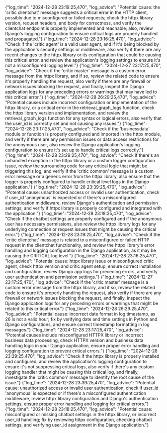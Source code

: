 {"log_time": "2024-12-28 23:19:25,470", "log_advice": "Potential cause: the 'critic clientchat' message suggests a critical error in the HTTP client, possibly due to misconfigured or failed requests; check the httpx library version, request headers, and body for correctness, and verify the clientchat endpoint is properly implemented and reachable; also, review Django's logging configuration to ensure critical logs are properly handled and propagated."}
{"log_time": "2024-12-28 23:16:25,470", "log_advice": "Check if the 'critic agent' is a valid user agent, and if it's being blocked by the application's security settings or middleware, also verify if there are any recent changes to the httpx library or its configuration that could be causing this critical error, and review the application's logging settings to ensure it's not a misconfigured logging level."}
{"log_time": "2024-12-27 23:17:25,470", "log_advice": "Check if the 'critic master' message is a custom error message from the httpx library, and if so, review the related code to ensure it's properly handling the request, also verify if there are any firewall or network issues blocking the request, and finally, inspect the Django application logs for any preceding errors or warnings that may have led to this critical error."}
{"log_time": "2024-12-28 26:29:25,470", "log_advice": "Potential causes include incorrect configuration or implementation of the httpx library, or a critical error in the retrieval_graph_logs function, check the httpx library version and implementation, and review the retrieval_graph_logs function for any syntax or logical errors, also verify that the user_id is correctly set and not causing any issues."}
{"log_time": "2024-12-28 23:17:25,470", "log_advice": "Check if the 'businessdata' module or function is properly configured and imported in the httpx module, and verify if there are any permission issues or data access restrictions for the anonymous user, also review the Django application's logging configuration to ensure it's set up to handle critical logs correctly."}
{"log_time": "2024-12-28 23:29:25,470", "log_advice": "Check if there's an unhandled exception in the httpx library or a custom logger configuration issue, review the surrounding code for any critical logic that might be triggering this log, and verify if the 'critic common' message is a custom error message or a generic error from the httpx library, also ensure that the logger is properly configured to handle critical level logs in the Django application."}
{"log_time": "2024-12-28 23:39:25,470", "log_advice": "Potential cause: unauthorized access or invalid user authentication, check if user_id 'anonymous' is expected or if there's a misconfigured authentication middleware, review Django's authentication and permission settings, and verify if httpx library is properly configured and integrated with the application."}
{"log_time": "2024-12-28 23:18:25,470", "log_advice": "Check if the chatbot settings are properly configured and if the anonymous user has necessary permissions, also review the httpx library logs for any underlying connection or request issues that might be causing the critical error."}
{"log_time": "2024-12-28 23:19:25,470", "log_advice": "Check if the 'critic clientchat' message is related to a misconfigured or failed HTTP request in the clientchat functionality, and review the httpx library's error handling and logging configuration in the Django application, as it may be causing the CRITICAL log level."}
{"log_time": "2024-12-28 23:16:25,470", "log_advice": "Potential cause: httpx library issue or misconfigured critic agent, check httpx version and critic agent setup, ensure correct installation and configuration, review Django app logs for preceding errors, and verify user authentication and permission settings."}
{"log_time": "2024-12-27 23:17:25,470", "log_advice": "Check if the 'critic master' message is a custom error message from the httpx library, and if so, review the related code to ensure it's properly handling the request, also verify if there are any firewall or network issues blocking the request, and finally, inspect the Django application logs for any preceding errors or warnings that might be related to this critical error."}
{"log_time": "2024-12-28 26:29:25,470", "log_advice": "Potential cause: incorrect date format in log timestamp, as 26 is not a valid hour; fix by verifying date and time settings in Python and Django configurations, and ensure correct timestamp formatting in log messages."}
{"log_time": "2024-12-28 23:17:25,470", "log_advice": "Potential causes include misconfigured HTTPX library or incorrect business data processing, check HTTPX version and business data handling logic in your Django application, ensure proper error handling and logging configuration to prevent critical errors."}
{"log_time": "2024-12-28 23:29:25,470", "log_advice": "Check if the httpx library is properly installed and configured, and review the application's logging configuration to ensure it's not suppressing critical logs, also verify if there's any custom logging handler that might be causing this critical log, and finally, investigate the 'critic common' message to identify the root cause of the issue."}
{"log_time": "2024-12-28 23:39:25,470", "log_advice": "Potential cause: unauthorized access or invalid user authentication, check if user_id 'anonymous' is expected or if there's a misconfigured authentication middleware, review httpx library configuration and Django's authentication settings, ensure proper error handling and logging for critical errors."}
{"log_time": "2024-12-28 23:18:25,470", "log_advice": "Potential cause: misconfigured or missing chatbot settings in the httpx library, or incorrect user_id handling; fix by reviewing httpx configuration, checking chatbot settings, and verifying user_id assignment in the Django application."}

